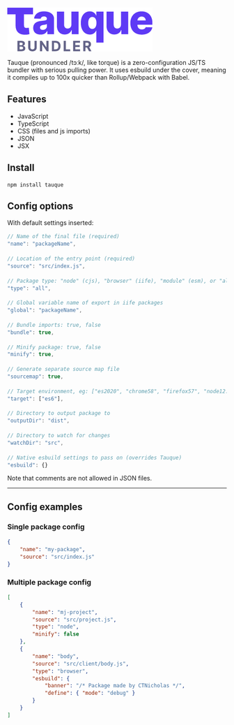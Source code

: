 ![Tauque logo](https://raw.githubusercontent.com/CTNicholas/tauque/main/tauque.png)

Tauque (pronounced /tɔːk/, like torque) is a zero-configuration JS/TS bundler with serious pulling power.
It uses esbuild under the cover, meaning it compiles up to 100x quicker than Rollup/Webpack with Babel.
## Features
- JavaScript
- TypeScript
- CSS (files and js imports)
- JSON
- JSX

## Install
```shell
npm install tauque
```

## Config options
With default settings inserted:  
```js
// Name of the final file (required)
"name": "packageName",

// Location of the entry point (required)
"source": "src/index.js",

// Package type: "node" (cjs), "browser" (iife), "module" (esm), or "all"
"type": "all",

// Global variable name of export in iife packages
"global": "packageName",

// Bundle imports: true, false
"bundle": true,

// Minify package: true, false
"minify": true,

// Generate separate source map file
"sourcemap": true,

// Target environment, eg: ["es2020", "chrome58", "firefox57", "node12.19.1"]
"target": ["es6"],

// Directory to output package to
"outputDir": "dist", 

// Directory to watch for changes
"watchDir": "src",

// Native esbuild settings to pass on (overrides Tauque)
"esbuild": {}   

```
Note that comments are not allowed in JSON files.
  _______________________________________________________________________________


## Config examples

### Single package config
```json
{
    "name": "my-package",
    "source": "src/index.js"
}
```



### Multiple package config
```json
[
    {
        "name": "mj-project",
        "source": "src/project.js",
        "type": "node",
        "minify": false
    },
    {
        "name": "body",
        "source": "src/client/body.js",
        "type": "browser",
        "esbuild": {
            "banner": "/* Package made by CTNicholas */",
            "define": { "mode": "debug" }
        }
    }
]
```
  